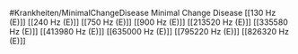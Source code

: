 #Krankheiten/MinimalChangeDisease
Minimal Change Disease
[[130 Hz (E)]]
[[240 Hz (E)]]
[[750 Hz (E)]]
[[900 Hz (E)]]
[[213520 Hz (E)]]
[[335580 Hz (E)]]
[[413980 Hz (E)]]
[[635000 Hz (E)]]
[[795220 Hz (E)]]
[[826320 Hz (E)]]